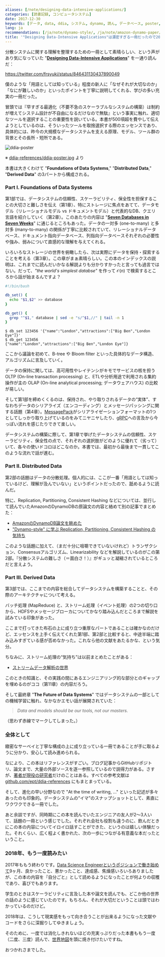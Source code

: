 ```yaml
---
aliases: [/note/designing-data-intensive-applications/]
categories: [読書記録, コンピュータシステム]
date: 2017-12-30
keywords: [データ, data, ddia, システム, dynamo, 読ん, データベース, poster, 内容, スケーラビリティ]
lang: ja
recommendations: [/ja/note/dynamo-style/, /ja/note/amazon-dynamo-paper/, /ja/note/data-stream-mining/]
title: '"Designing Data-Intensive Applications"は濃密すぎる一冊だったので2018年の自分にも読んでもらいたい'
---
```


分散システムに関する理解を整理するための一冊として素晴らしい、という声があり気になっていた "**[Designing Data-Intensive Applications](https://dataintensive.net/)**" を一通り読んだ：

https://twitter.com/frsyuki/status/846431130437890049

僕のような「用語としては知っている」程度の新人に「なぜそれが大切なのか」「なにが難しいのか」といったポイントを丁寧に説明してくれる、学びの多い充実の一冊だった。

冒頭では『早すぎる最適化（不要不急のスケーラブルなシステムの構築）は制約が増えてシステム設計が不自由になるだけなので無駄』という事実に触れ、適切なツールを選択することの重要性を説いている。本書が500項超を費やして伝えようとしているのは、そういったツールを取捨選択する際のエッセンスであり、具体的には、昨今の大規模なデータシステムを支える原理、モデル、ツール群の背景とその長所・短所である。

![ddia-poster](/images/ddia/poster.png)

※ [ddia-references/ddia-poster.jpg](https://github.com/ept/ddia-references/blob/master/ddia-poster.jpg) より

本書は大きくわけて "**Foundations of Data Systems**," "**Distributed Data**," "**Derived Data**" の3パートから構成される。

### Part I. Foundations of Data Systems

第1部では、データシステムの信頼性、スケーラビリティ、保全性を担保することの大切さと難しさを伝え（第1章）、特にストレージに焦点をあてて、データモデル（リレーショナルモデル vs ドキュメントモデル）と代表的なDB、クエリ言語を紹介していく（第2章）。このあたりの内容は "**[Seven Databases in Seven Weeks](https://pragprog.com/book/rwdata/seven-databases-in-seven-weeks)**" に通じるところもあった。データの一対多 (one-to-many) と多対多 (many-to-many) の関係が丁寧に比較されていて、リレーショナルデータベース、ドキュメント指向データベース、列指向データベースそれぞれの必要性や強み、弱みについて直感的な理解を与えてくれる。

いろいろなストレージの世界を俯瞰したら、次は実際にデータを保持・探索することを考える（第3章）。この章がまぁ素晴らしい。この本のインデックスの説明は、これまでに読んだいかなる解説よりも分かりすかったと言っても過言ではない。だって、*"the world's simplest databse"* を作って $\mathcal{O}(n)$ で検索するところから話が始まるんですよ？

```sh
#!/bin/bash

db_set() {
  echo "$1,$2" >> database
}

db_get() {
  grep "^$1," database | sed -e "s/^$1,//" | tail -n 1
}
```

```
$ db_set 123456 '{"name":"London","attractions":["Big Ben","London Eye"]}'
$ db_get 123456
{"name":"London","attractions":["Big Ben","London Eye"]}
```

ここから議論を初めて、B-tree や Bloom filter といった具体的なデータ構造、アルゴリズムに言及していく。

データの保持に関しては、高可用性やレイテンシがキモでサービスの核を担う OLTP (On-line transaction processing) と、ETLや分析用途で利用される集約操作が主の OLAP (On-line analytical processing; データウェアハウス) の比較が易しい。

そして第1部を締めくくるのは、保持され、やり取りされるデータの“実体”、すなわちデータのシリアライズ（エンコーディング）とメッセージパッシングに関する話題（第4章）。[MessagePack](https://msgpack.org/index.html)がシリアライゼーションフォーマットの1つとしてしっかり取り上げているのをみてニヤニヤしたり、[gRPC](https://grpc.io/)への言及から今っぽい流れを感じたりできて楽しい。

データシステムの構築に際して、第1章で挙げたデータシステムの信頼性、スケーラビリティ、保全性の点で、それぞれの選択肢がどのように優れて（劣って）いて、各々の使いドコロはどこなのか。本書では、最初から最後まで一貫してこのような流れで話が進む。

### Part II. Distributed Data

第2部の話題はデータの分散処理。個人的には、ここが一番「用語としては知っているけど、理解が及んでいない」というポイントだったので、舐めるように読んだ。

特に、Replication, Partitioning, Consistent Hashing などについては、並行して読んでいたAmazonのDynamoDBの原論文の内容と絡めて別の記事でまとめた：

- [AmazonのDynamoDB論文を眺めた](/note/amazon-dynamo-paper)
- ["Dynamo-style" に学ぶ Replication, Partitioning, Consistent Hashing の気持ち](/note/dynamo-style)

このような話題に加えて、（まだ十分に咀嚼できていないけれど）トランザクション、Consensusアルゴリズム、Linearizability などを解説しているのがこの第2部。『分散システムの難しさ（＝面白さ！）』がギュッと凝縮されているところだと言えよう。

### Part III. Derived Data

第3部では、ここまでの内容を総合してデータシステムを構築することと、その際のアーキテクチャについて考える。

バッチ処理 (MapReduce) と、ストリーム処理（イベント処理）の2つの切り口から、HDFSやメッセージブローカについてかなり踏み込んだところまで解説を試みている印象があった。

ここまで打ってきた布石の上に成り立つ重厚なパートであることは確かなのだけど、エッセンスを上手く伝えてくれた第1部、第2部と比較すると、中途半端に踏み込みすぎている感が否めなかった。これなら他の文献をあたるかな、という気分。

ちなみに、ストリーム処理の“気持ち”は以前まとめたことがある：

- [ストリームデータ解析の世界](/note/data-stream-mining)

このときの知識と、その実践の間にあるエンジニアリング的な部分とのギャップを埋めるのがココ（第11章）の内容だろう。

そして最終章 "**The Future of Data Systems**" ではデータシステムの一部としての機械学習に触れ、なかなかエモい話が展開されていた：

> *Data and models should be our tools, not our masters.*

（思わず赤線でマークしてしまった。）

### 全体として

緻密なサーベイと丁寧な構成の上に成り立っている一冊であることが手に取るように分かり、安心して読み進められる。

なにより、この本はリファレンスがすごい。ブログ記事からGitHubリポジトリ、論文まで、大量の外部ソースを逐一参照しているので説得力がある。さすが、[著者が現役の研究者](http://martin.kleppmann.com/)だけのことはある。すべての参考文献は [github.com/ept/ddia-references](https://github.com/ept/ddia-references) にもまとまっている。

そして、進化の早い分野なので "At the time of writing, ..." といった記述が多々あったのも印象的。データシステムの“イマ”のスナップショットとして、素直にワクワクできる一冊でした。

あと余談ですが、同時期にこの本を読んでいたエンジニアの友人が2〜3人いて、話題の一冊という感じでした。それぞれ会社も役割も違うのに、飲んだときにこの本の内容についてイロイロ話すことができた、というのは嬉しい体験だった。それくらい、広く程よく書かれた、次の一歩につながる有意義な本だったということ。

### 2018年、もう一度読みたい

2017年ももう終わりです。[Data Science Engineerというポジションで働き始めて](/note/master-graduate/)9ヶ月、良かったこと、悪かったこと、達成感、焦燥感いろいろありましたが、この本の内容を『自分ごと』として読めるようになったことが何よりの収穫であり、喜びでもあります。

学生のときはスケーラビリティに言及した本や論文を読んでも、どこか他の世界の話のように感じていたのです。もちろん、それが大切だということは頭ではわかっているのだけど。

2018年は、こうして現実感をもって向き合うことが出来るようになった文献やコードをさらに深掘りしてゆきましょう。

そのために、一度では消化しきれないほどの充実っぷりだった本書ももう一度（二度、三度）読んで、[世界地図](https://www.oreilly.com/ideas/drawing-a-map-of-distributed-data-systems)を頭に焼き付けたいですね。

おつかれさまでした。